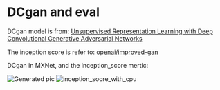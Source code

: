 # DCgan and eval
DCgan model is from: [Unsupervised Representation Learning with Deep Convolutional Generative Adversarial Networks](https://arxiv.org/abs/1511.06434)

The inception score is refer to: [openai/improved-gan
](https://github.com/openai/improved-gan)

DCgan in MXNet, and the inception_score mertic:

![Generated pic](https://github.com/pengxin99/incubator-mxnet/tree/master/example/gluon/DCgan/pic/fake_img_iter_19520.png)
![inception_socre_with_cpu](https://github.com/pengxin99/incubator-mxnet/tree/master/example/gluon/DCgan/pic/finception_score_cifar10_cpu.png)